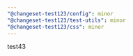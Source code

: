 ```yaml
---
"@changeset-test123/config": minor
"@changeset-test123/test-utils": minor
"@changeset-test123/css": minor
---
```


test43
